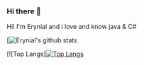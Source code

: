 ### Hi there 👋

Hi! I'm Erynial and i love and know java & C#

[![Erynial's github stats](https://github-readme-stats.vercel.app/api?username=Erynial&show_icons=true&theme=radical)

[![Top Langs][![Top Langs](https://github-readme-stats.vercel.app/api/top-langs/?username=Erynial&layout=compact)](https://github.com/anuraghazra/github-readme-stats)



<!--
**Erynial/Erynial** is a ✨ _special_ ✨ repository because its `README.md` (this file) appears on your GitHub profile.

Here are some ideas to get you started:

- 🔭 I’m currently working on ...
- 🌱 I’m currently learning ...
- 👯 I’m looking to collaborate on ...
- 🤔 I’m looking for help with ...
- 💬 Ask me about ...
- 📫 How to reach me: ...
- 😄 Pronouns: ...
- ⚡ Fun fact: ...
-->
